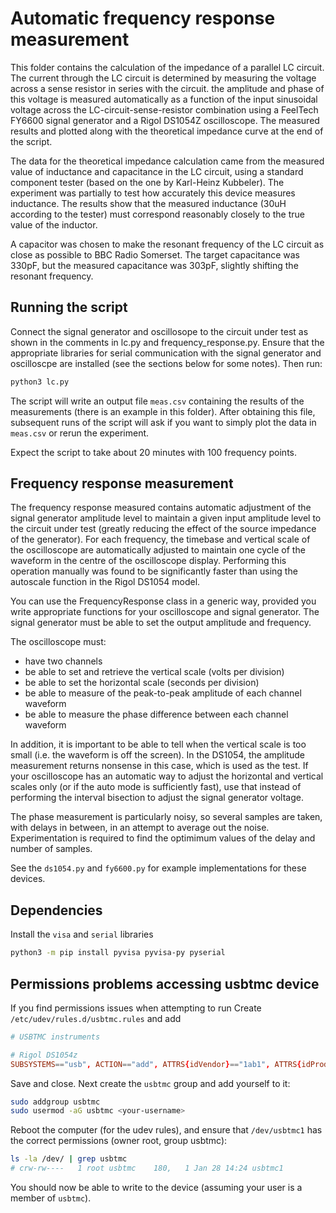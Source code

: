 # Automatic frequency response measurement

This folder contains the calculation of the impedance of a parallel LC circuit. The current through the LC circuit is determined by measuring the voltage across a sense resistor in series with the circuit. the amplitude and phase of this voltage is measured automatically as a function of the input sinusoidal voltage across the LC-circuit-sense-resistor combination using a FeelTech FY6600 signal generator and a Rigol DS1054Z oscilloscope. The measured results and plotted along with the theoretical impedance curve at the end of the script.

The data for the theoretical impedance calculation came from the measured value of inductance and capacitance in the LC circuit, using a standard component tester (based on the one by Karl-Heinz Kubbeler). The experiment was partially to test how accurately this device measures inductance. The results show that the measured inductance (30uH according to the tester) must correspond reasonably closely to the true value of the inductor. 

A capacitor was chosen to make the resonant frequency of the LC circuit as close as possible to BBC Radio Somerset. The target capacitance was 330pF, but the measured capacitance was 303pF, slightly shifting the resonant frequency.

## Running the script

Connect the signal generator and oscillosope to the circuit under test as shown in the comments in lc.py and frequency_response.py. Ensure that the appropriate libraries for serial communication with the signal generator and oscilloscpe are installed (see the sections below for some notes). Then run:

```bash
python3 lc.py
```

The script will write an output file `meas.csv` containing the results of the measurements (there is an example in this folder). After obtaining this file, subsequent runs of the script will ask if you want to simply plot the data in `meas.csv` or rerun the experiment.

Expect the script to take about 20 minutes with 100 frequency points.

## Frequency response measurement

The frequency response measured contains automatic adjustment of the signal generator amplitude level to maintain a given input amplitude level to the circuit under test (greatly reducing the effect of the source impedance of the generator). For each frequency, the timebase and vertical scale of the oscilloscope are automatically adjusted to maintain one cycle of the waveform in the centre of the oscilloscope display. Performing this operation manually was found to be significantly faster than using the autoscale function in the Rigol DS1054 model. 

You can use the FrequencyResponse class in a generic way, provided you write appropriate functions for your oscilloscope and signal generator. The signal generator must be able to set the output amplitude and frequency. 

The oscilloscope must:
* have two channels
* be able to set and retrieve the vertical scale (volts per division)
* be able to set the horizontal scale (seconds per division)
* be able to measure of the peak-to-peak amplitude of each channel waveform
* be able to measure the phase difference between each channel waveform

In addition, it is important to be able to tell when the vertical scale is too small (i.e. the waveform is off the screen). In the DS1054, the amplitude measurement returns nonsense in this case, which is used as the test. If your oscilloscope has an automatic way to adjust the horizontal and vertical scales only (or if the auto mode is sufficiently fast), use that instead of performing the interval bisection to adjust the signal generator voltage.

The phase measurement is particularly noisy, so several samples are taken, with delays in between, in an attempt to average out the noise. Experimentation is required to find the optimimum values of the delay and number of samples.

See the `ds1054.py` and `fy6600.py` for example implementations for these devices.

## Dependencies

Install the `visa` and `serial` libraries

```bash
python3 -m pip install pyvisa pyvisa-py pyserial
```

## Permissions problems accessing usbtmc device

If you find permissions issues when attempting to run Create `/etc/udev/rules.d/usbtmc.rules` and add

```conf
# USBTMC instruments

# Rigol DS1054z
SUBSYSTEMS=="usb", ACTION=="add", ATTRS{idVendor}=="1ab1", ATTRS{idProduct}=="04ce", GROUP="usbtmc", MODE="0660"
```

Save and close. Next create the `usbtmc` group and add yourself to it:

```bash
sudo addgroup usbtmc
sudo usermod -aG usbtmc <your-username>
```

Reboot the computer (for the udev rules), and ensure that `/dev/usbtmc1` has the correct permissions (owner root, group usbtmc):

```bash
ls -la /dev/ | grep usbtmc
# crw-rw----   1 root usbtmc    180,   1 Jan 28 14:24 usbtmc1
```

You should now be able to write to the device (assuming your user is a member of `usbtmc`).

